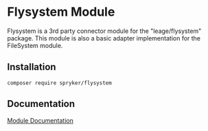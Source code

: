 # Flysystem Module

Flysystem is a 3rd party connector module for the "leage/flysystem" package. This module is also a basic adapter implementation for the FileSystem module.

## Installation

```
composer require spryker/flysystem
```

## Documentation

[Module Documentation](http://academy.spryker.com/developing_with_spryker/module_guide/flysystem.html)
